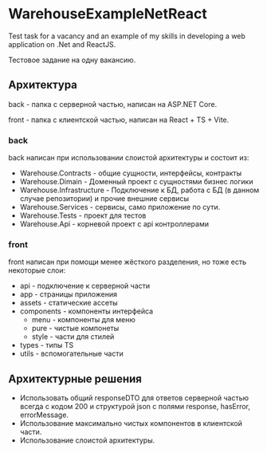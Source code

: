 # WarehouseExampleNetReact
Test task for a vacancy and an example of my skills in developing a web application on .Net and ReactJS.

Тестовое задание на одну вакансию.

## Архитектура
back - папка с серверной частью, написан на ASP.NET Core.

front - папка с клиентской частью, написан на React + TS + Vite.

### back
back написан при использовании слоистой архитектуры и состоит из:
- Warehouse.Contracts - общие сущности, интерфейсы, контракты
- Warehouse.Dimain - Доменный проект с сущностями бизнес логики
- Warehouse.Infrastructure - Подключение к БД, работа с БД (в данном случае репозитории) и прочие внешние сервисы
- Warehouse.Services - сервисы, само приложение по сути.
- Warehouse.Tests - проект для тестов
- Warehouse.Api - корневой проект с api контроллерами

### front
front написан при помощи менее жёсткого разделения, но тоже есть некоторые слои:
- api - подключение к серверной части
- app - страницы приложения
- assets - статические ассеты
- components - компоненты интерфейса
  - menu - компоненты для меню
  - pure - чистые компонеты
  - style - части для стилей
- types - типы TS
- utils - вспомогательные части

## Архитектурные решения
- Использовать общий responseDTO для ответов серверной частью всегда с кодом 200 и структурой json с полями response, hasError, errorMessage.
- Использование максимально чистых компонентов в клиентской части.
- Использование слоистой архитектуры.
